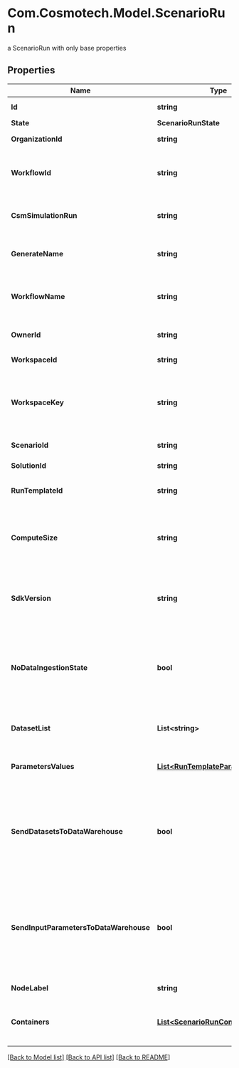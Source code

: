 # Com.Cosmotech.Model.ScenarioRun
a ScenarioRun with only base properties

## Properties

Name | Type | Description | Notes
------------ | ------------- | ------------- | -------------
**Id** | **string** | the ScenarioRun | [optional] [readonly] 
**State** | **ScenarioRunState** |  | [optional] 
**OrganizationId** | **string** | the Organization id | [optional] 
**WorkflowId** | **string** | the Cosmo Tech compute cluster Argo Workflow Id to search | [optional] 
**CsmSimulationRun** | **string** | the Cosmo Tech Simulation Run Id | [optional] [readonly] 
**GenerateName** | **string** | the base name for workflow name generation | [optional] 
**WorkflowName** | **string** | the Cosmo Tech compute cluster Argo Workflow Name | [optional] 
**OwnerId** | **string** | the user id which own this scenariorun | [optional] [readonly] 
**WorkspaceId** | **string** | the Workspace Id | [optional] [readonly] 
**WorkspaceKey** | **string** | technical key for resource name convention and version grouping. Must be unique | [optional] [readonly] 
**ScenarioId** | **string** | the Scenario Id | [optional] [readonly] 
**SolutionId** | **string** | the Solution Id | [optional] [readonly] 
**RunTemplateId** | **string** | the Solution Run Template id | [optional] [readonly] 
**ComputeSize** | **string** | the compute size needed for this Analysis. Standard sizes are basic and highcpu. Default is basic | [optional] [readonly] 
**SdkVersion** | **string** | the MAJOR.MINOR version used to build the solution solution | [optional] 
**NoDataIngestionState** | **bool** | set to true if the run template does not use any Datawarehouse consumers (AMQP consumers for Azure) | [optional] 
**DatasetList** | **List&lt;string&gt;** | the list of Dataset Id associated to this Analysis | [optional] [readonly] 
**ParametersValues** | [**List&lt;RunTemplateParameterValue&gt;**](RunTemplateParameterValue.md) | the list of Run Template parameters values | [optional] [readonly] 
**SendDatasetsToDataWarehouse** | **bool** | whether or not the Datasets values are send to the DataWarehouse prior to Simulation Run. If not set follow the Workspace setting | [optional] [readonly] 
**SendInputParametersToDataWarehouse** | **bool** | whether or not the input parameters values are send to the DataWarehouse prior to Simulation Run. If not set follow the Workspace setting | [optional] [readonly] 
**NodeLabel** | **string** | the node label request | [optional] [readonly] 
**Containers** | [**List&lt;ScenarioRunContainer&gt;**](ScenarioRunContainer.md) | the containers list. This information is not returned by the API. | [optional] 

[[Back to Model list]](../README.md#documentation-for-models) [[Back to API list]](../README.md#documentation-for-api-endpoints) [[Back to README]](../README.md)

